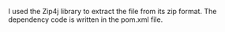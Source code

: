 I used the Zip4j library to extract the file from its zip format. The dependency code is written in the pom.xml file.

